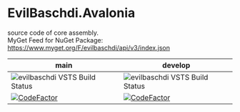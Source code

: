 # EvilBaschdi.Avalonia

source code of core assembly.\
MyGet Feed for NuGet Package: <https://www.myget.org/F/evilbaschdi/api/v3/index.json>

| main | develop |
| ------------- | ------------- |
| ![evilbaschdi VSTS Build Status](https://dev.azure.com/evilbaschdi/Main/_apis/build/status/Core/EvilBaschdi.Core.Avalonia?branchName=main) | ![evilbaschdi VSTS Build Status](https://dev.azure.com/evilbaschdi/Main/_apis/build/status/Core/EvilBaschdi.Core.Avalonia?branchName=develop) |
| [![CodeFactor](https://www.codefactor.io/repository/github/evilbaschdi/evilbaschdi.core.avalonia/badge/main)](https://www.codefactor.io/repository/github/evilbaschdi/evilbaschdi.core.avalonia/overview/main) | [![CodeFactor](https://www.codefactor.io/repository/github/evilbaschdi/evilbaschdi.core.avalonia/badge/develop)](https://www.codefactor.io/repository/github/evilbaschdi/evilbaschdi.core.avalonia/overview/develop) |
